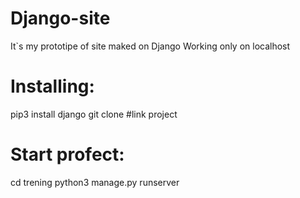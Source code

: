 # Django-site

It`s my prototipe of site maked on Django
Working only on localhost

Installing:
=============================
pip3 install django
git clone #link project


Start profect:
=========================
cd trening
python3 manage.py runserver
